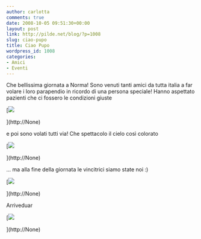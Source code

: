```yaml
---
author: carlotta
comments: true
date: 2008-10-05 09:51:30+00:00
layout: post
link: http://pilde.net/blog/?p=1008
slug: ciao-pupo
title: Ciao Pupo
wordpress_id: 1008
categories:
- Amici
- Eventi
---
```


Che bellissima giornata a Norma! Sono venuti tanti amici da tutta italia a far volare i loro parapendio in ricordo di una persona speciale! Hanno aspettato pazienti che ci fossero le condizioni giuste

[![](http://pilde.net/blog/wp-content/uploads/2008/10/aterra1.jpg)


](http://None)




e poi sono volati tutti via! Che spettacolo il cielo così colorato

[![](http://pilde.net/blog/wp-content/uploads/2008/10/involo.jpg)


](http://None)




... ma alla fine della giornata le vincitrici siamo state noi :)




[![](http://pilde.net/blog/wp-content/uploads/2008/10/podio.jpg)


](http://None)




Arriveduar

[![](http://pilde.net/blog/wp-content/uploads/2008/10/arriveduar.jpg)


](http://None)



